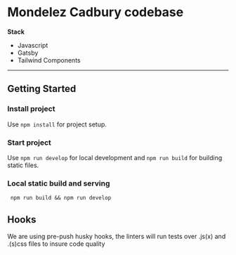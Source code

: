 # Mondelez Cadbury codebase

**Stack**

- Javascript
- Gatsby
- Tailwind Components

---

## Getting Started

### Install project

Use `npm install` for project setup.

### Start project

Use `npm run develop` for local development and `npm run build` for building static files.

### Local static build and serving

` npm run build && npm run develop`

## Hooks

We are using pre-push husky hooks, the linters will run tests over .js(x) and .(s)css files to insure code quality
